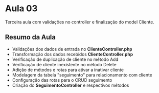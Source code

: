 # Aula 03

Terceira aula com validações no controller e finalização do model Cliente.

## Resumo da Aula
- Validações dos dados de entrada no **ClienteController.php**
- Transformação dos dados recebidos **ClienteController.php**
- Verificação de duplicação de cliente no método Add
- Verificação de cliente inexistente no método Delete
- Adição de métodos e rotas para ativar a inativar cliente
- Modelagem da tabela "seguimento" para relacionamento com cliente
- Configuração das rotas para o CRUD seguimento
- Criação do **SeguimentoController** e respectivos métodos 
